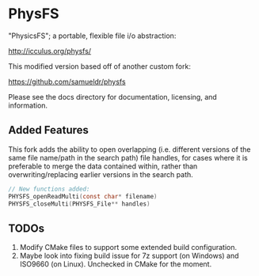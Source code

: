 # PhysFS

"PhysicsFS"; a portable, flexible file i/o abstraction:

  http://icculus.org/physfs/
  
 This modified version based off of another custom fork:

  https://github.com/samueldr/physfs

Please see the docs directory for documentation, licensing, and information.

## Added Features

This fork adds the ability to open overlapping (i.e. different versions of the same file name/path in the search path) file handles, for cases where it is preferable to merge the data contained within, rather than overwriting/replacing earlier versions in the search path.

```c
// New functions added:
PHYSFS_openReadMulti(const char* filename)
PHYSFS_closeMulti(PHYSFS_File** handles)
```

## TODOs

1. Modify CMake files to support some extended build configuration.
2. Maybe look into fixing build issue for 7z support (on Windows) and ISO9660 (on Linux). Unchecked in CMake for the moment.
